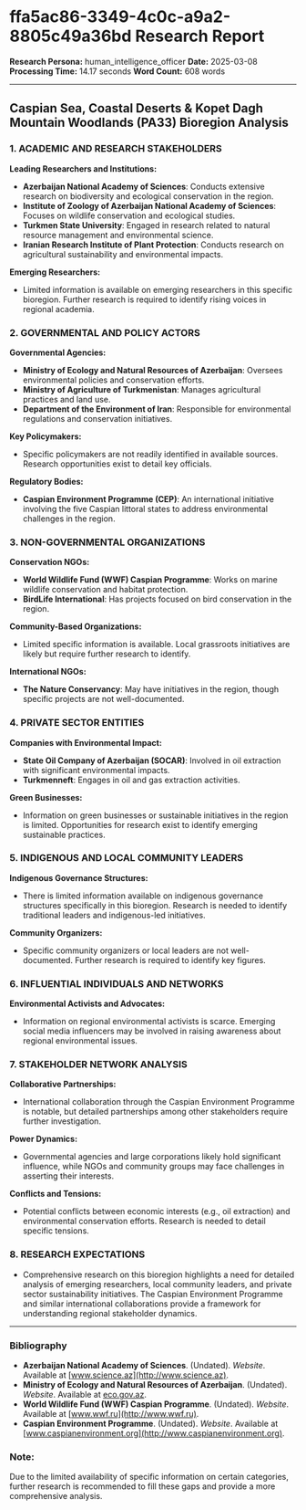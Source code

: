 # ffa5ac86-3349-4c0c-a9a2-8805c49a36bd Research Report

**Research Persona:** human_intelligence_officer
**Date:** 2025-03-08
**Processing Time:** 14.17 seconds
**Word Count:** 608 words

---

## Caspian Sea, Coastal Deserts & Kopet Dagh Mountain Woodlands (PA33) Bioregion Analysis

### 1. ACADEMIC AND RESEARCH STAKEHOLDERS

**Leading Researchers and Institutions:**

- **Azerbaijan National Academy of Sciences**: Conducts extensive research on biodiversity and ecological conservation in the region.
- **Institute of Zoology of Azerbaijan National Academy of Sciences**: Focuses on wildlife conservation and ecological studies.
- **Turkmen State University**: Engaged in research related to natural resource management and environmental science.
- **Iranian Research Institute of Plant Protection**: Conducts research on agricultural sustainability and environmental impacts.

**Emerging Researchers:**

- Limited information is available on emerging researchers in this specific bioregion. Further research is required to identify rising voices in regional academia.

### 2. GOVERNMENTAL AND POLICY ACTORS

**Governmental Agencies:**

- **Ministry of Ecology and Natural Resources of Azerbaijan**: Oversees environmental policies and conservation efforts.
- **Ministry of Agriculture of Turkmenistan**: Manages agricultural practices and land use.
- **Department of the Environment of Iran**: Responsible for environmental regulations and conservation initiatives.

**Key Policymakers:**

- Specific policymakers are not readily identified in available sources. Research opportunities exist to detail key officials.

**Regulatory Bodies:**

- **Caspian Environment Programme (CEP)**: An international initiative involving the five Caspian littoral states to address environmental challenges in the region.

### 3. NON-GOVERNMENTAL ORGANIZATIONS

**Conservation NGOs:**

- **World Wildlife Fund (WWF) Caspian Programme**: Works on marine wildlife conservation and habitat protection.
- **BirdLife International**: Has projects focused on bird conservation in the region.

**Community-Based Organizations:**

- Limited specific information is available. Local grassroots initiatives are likely but require further research to identify.

**International NGOs:**

- **The Nature Conservancy**: May have initiatives in the region, though specific projects are not well-documented.

### 4. PRIVATE SECTOR ENTITIES

**Companies with Environmental Impact:**

- **State Oil Company of Azerbaijan (SOCAR)**: Involved in oil extraction with significant environmental impacts.
- **Turkmenneft**: Engages in oil and gas extraction activities.

**Green Businesses:**

- Information on green businesses or sustainable initiatives in the region is limited. Opportunities for research exist to identify emerging sustainable practices.

### 5. INDIGENOUS AND LOCAL COMMUNITY LEADERS

**Indigenous Governance Structures:**

- There is limited information available on indigenous governance structures specifically in this bioregion. Research is needed to identify traditional leaders and indigenous-led initiatives.

**Community Organizers:**

- Specific community organizers or local leaders are not well-documented. Further research is required to identify key figures.

### 6. INFLUENTIAL INDIVIDUALS AND NETWORKS

**Environmental Activists and Advocates:**

- Information on regional environmental activists is scarce. Emerging social media influencers may be involved in raising awareness about regional environmental issues.

### 7. STAKEHOLDER NETWORK ANALYSIS

**Collaborative Partnerships:**

- International collaboration through the Caspian Environment Programme is notable, but detailed partnerships among other stakeholders require further investigation.

**Power Dynamics:**

- Governmental agencies and large corporations likely hold significant influence, while NGOs and community groups may face challenges in asserting their interests.

**Conflicts and Tensions:**

- Potential conflicts between economic interests (e.g., oil extraction) and environmental conservation efforts. Research is needed to detail specific tensions.

### 8. RESEARCH EXPECTATIONS

- Comprehensive research on this bioregion highlights a need for detailed analysis of emerging researchers, local community leaders, and private sector sustainability initiatives. The Caspian Environment Programme and similar international collaborations provide a framework for understanding regional stakeholder dynamics.

---

### Bibliography

- **Azerbaijan National Academy of Sciences**. (Undated). *Website*. Available at [www.science.az](http://www.science.az).
- **Ministry of Ecology and Natural Resources of Azerbaijan**. (Undated). *Website*. Available at [eco.gov.az](http://eco.gov.az).
- **World Wildlife Fund (WWF) Caspian Programme**. (Undated). *Website*. Available at [www.wwf.ru](http://www.wwf.ru).
- **Caspian Environment Programme**. (Undated). *Website*. Available at [www.caspianenvironment.org](http://www.caspianenvironment.org).

### Note:
Due to the limited availability of specific information on certain categories, further research is recommended to fill these gaps and provide a more comprehensive analysis.